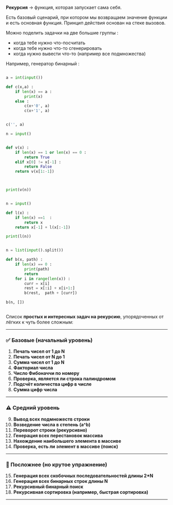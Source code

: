 
**Рекурсия** -> функция, которая запускает сама себя. 

Есть базовый сценарий,  при котором мы возвращаем значение функции и есть основная функция. Принцип действия основан на стеке вызовов. 

Можно поделить задачки на две большие группы : 
- когда тебе нужно что-посчитать 
- когда тебе нужно что-то сгенерировать
- когда нужно вывести что-то (например все подмножества)


Например, генератор бинарный : 

```python

a = int(input())

def c(x,a) : 
    if len(x) == a : 
        print(x)
    else : 
        c(x+'0', a)
        c(x+'1', a)


c('', a)

```





```python
n = input()


def v(x) : 
    if len(x) == 1 or len(x) == 0 : 
        return True 
    elif x[0] != x[-1] : 
        return False 
    return v(x[1:-1])



print(v(n))

```



```python

n = input()

def l(x) : 
    if len(x) ==1  : 
        return x
    return x[-1] + l(x[:-1])

print(l(n))

```





```python

n = list(input().split())

def b(x, path) : 
    if len(x) == 0 : 
        print(path)
        return 
    for i in range(len(x)) : 
        curr = x[i]
        rest = x[:i] + x[i+1:]
        b(rest,  path + [curr])

b(n, [])



```





Список **простых и интересных задач на рекурсию**, упорядоченных от лёгких к чуть более сложным:

---

### ✅ Базовые (начальный уровень)

1. **Печать чисел от 1 до N**
2. **Печать чисел от N до 1**
3. **Сумма чисел от 1 до N**
4. **Факториал числа**
5. **Число Фибоначчи по номеру**
6. **Проверка, является ли строка палиндромом**
7. **Подсчёт количества цифр в числе**
8. **Сумма цифр числа**

---

### ⚠️ Средний уровень

9. **Вывод всех подмножеств строки**
10. **Возведение числа в степень (a^b)**
11. **Переворот строки (рекурсивно)**
12. **Генерация всех перестановок массива**
13. **Нахождение наибольшего элемента в массиве**
14. **Проверка, есть ли элемент в массиве (поиск)**

---

### 🔷 Посложнее (но крутое упражнение)
15. **Генерация всех скобочных последовательностей длины 2\*N**
16. **Генерация всех бинарных строк длины N**
17. **Рекурсивный бинарный поиск**
18. **Рекурсивная сортировка (например, быстрая сортировка)**

---


